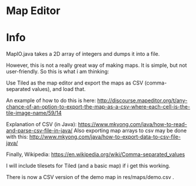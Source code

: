 Map Editor
===

# Info
MapIO.java takes a 2D array of integers and dumps it into a file.

However, this is not a really great way of making maps. It is simple, but not user-friendly. So this is what i am thinking:

Use Tiled as the map editor and export the maps as CSV (comma-separated values), and load that.

An example of how to do this is here:
http://discourse.mapeditor.org/t/any-chance-of-an-option-to-export-the-map-as-a-csv-where-each-cell-is-the-tile-image-name/59/14

Explanation of CSV (in Java): https://www.mkyong.com/java/how-to-read-and-parse-csv-file-in-java/
Also exporting map arrays to csv may be done with this: http://www.mkyong.com/java/how-to-export-data-to-csv-file-java/

Finally, Wikipedia: https://en.wikipedia.org/wiki/Comma-separated_values

I will include tilesets for Tiled (and a basic map) if i get this working.

There is now a CSV version of the demo map in res/maps/demo.csv .
